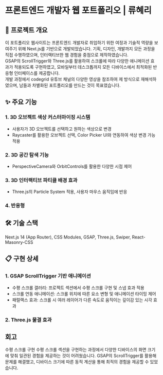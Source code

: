 # 프론트엔드 개발자 웹 포트폴리오 | 류혜리

## 📝 프로젝트 개요 
이 포트폴리오 웹사이트는 프론트엔드 개발자로 취업하기 위한 여정과 기술적 역량을 보여주기 위해 Next.js를 기반으로
개발되었습니다. 기획, 디자인, 개발까지 모든 과정을 직접 수행하였으며, 인터랙티브한 웹 경험을 중점으로 제작하였습니다. <br>
GSAP의 ScrollTrigger와 Three.js를 활용하여 스크롤에 따라 다양한 애니메이션 효과가 적용되도록 구현하였고,
모바일부터 데스크톱까지 모든 디바이스에서 최적화된 반응형 인터페이스를 제공합니다.<br>
개발 과정에서 codegrid 유튜브 채널의 다양한 영상을 참조하여 제 방식으로 재해석하였으며,
남들과 차별화된 포트폴리오를 만드는 것이 목표였습니다.

## ✨ 주요 기능
### 1. 3D 오브젝트 색상 커스터마이징 시스템
- 사용자가 3D 오브젝트를 선택하고 원하는 색상으로 변경
- Raycaster를 활용한 오브젝트 선택, Color Picker UI와 연동하여 색상 변경 가능 적용

### 2. 3D 공간 탐색 기능
- PerspectiveCamera와 OrbitControls를 활용한 다양한 시점 제어

### 3. 3D 인터랙티브 파티클 배경 효과
- Three.js의 Particle System 적용, 사용자 마우스 움직임에 반응

### 4. 반응형 

## 🛠️ 기술 스택
Next.js 14 (App Router), CSS Modules, GSAP, Three.js, Swiper, React-Masonry-CSS


## 📋 구현 상세
### 1. GSAP ScrollTrigger 기반 애니메이션
- 수평 스크롤 갤러리: 프로젝트 섹션에서 수평 스크롤 구현 및 스냅 효과 적용
- 스크롤 연동 애니메이션: 스크롤 위치에 따른 요소 변형 및 애니메이션 타이밍 제어
- 패럴랙스 효과: 스크롤 시 여러 레이어가 다른 속도로 움직이는 깊이감 있는 시각 효과

### 2. Three.js 물결 효과


## 회고
수평 스크롤 구현
수평 스크롤 섹션을 구현하는 과정에서 다양한 디바이스의 화면 크기에 맞춰 일관된 경험을 제공하는 것이 어려웠습니다. GSAP의 ScrollTrigger를 활용해 문제를 해결했고, 디바이스 크기에 따른 동적 계산을 통해 최적의 경험을 제공할 수 있었습니다.

